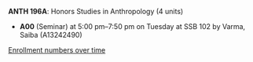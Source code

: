 **ANTH 196A**: Honors Studies in Anthropology (4 units)

- **A00** (Seminar) at 5:00 pm–7:50 pm on Tuesday at SSB 102 by Varma, Saiba (A13242490)

[Enrollment numbers over time](./ANTH196A.tsv)

